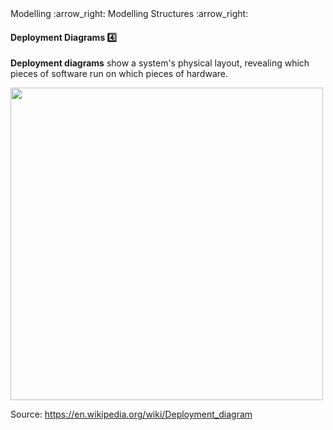 <link rel="stylesheet" href="{{baseUrl}}/css/textbook.css">

<div class="website-content">

<div id="path">Modelling :arrow_right: Modelling Structures :arrow_right:</div>

<div id="title">

#### Deployment Diagrams :four:

</div>

<div id="body">

**Deployment diagrams** show a system's physical layout, revealing which pieces of software run on which pieces of hardware.

<img src="{{baseUrl}}/modelling/modellingStructures/deploymentDiagrams/images/diagram.png" height="500" />
<p/>

Source: https://en.wikipedia.org/wiki/Deployment_diagram

</div>

</div>
